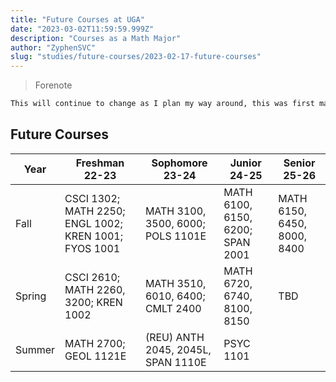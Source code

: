```yaml
---
title: "Future Courses at UGA"
date: "2023-03-02T11:59:59.999Z"
description: "Courses as a Math Major"
author: "ZyphenSVC"
slug: "studies/future-courses/2023-02-17-future-courses"
---
```


> Forenote

```md
This will continue to change as I plan my way around, this was first made on December 29th, 2022.
```

## Future Courses

| Year   | Freshman 22-23                                        | Sophomore 23-24                    | Junior 24-25                     | Senior 25-26                |
|--------|-------------------------------------------------------|------------------------------------|----------------------------------|-----------------------------|
| Fall   | CSCI 1302; MATH 2250; ENGL 1002; KREN 1001; FYOS 1001 | MATH 3100, 3500, 6000; POLS 1101E  | MATH 6100, 6150, 6200; SPAN 2001 | MATH 6150, 6450, 8000, 8400 |
| Spring | CSCI 2610; MATH 2260, 3200; KREN 1002                 | MATH 3510, 6010, 6400; CMLT 2400   | MATH 6720, 6740, 8100, 8150      | TBD                         |
| Summer | MATH 2700; GEOL 1121E                                 | (REU) ANTH 2045, 2045L, SPAN 1110E | PSYC 1101                        |                             |